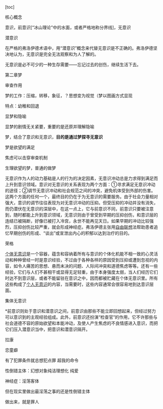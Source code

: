 [toc]

核心概念



意识，前意识[“冰山理论”中的水面，或者严格地称分界线]，无意识

潜意识

在严格的弗洛伊德术语中，用“潜意识”概念来代替无意识是不正确的。弗洛伊德坚决地认为，无意识是完全无法观察和为人了解的。

无意识是必不可少的一种生存需要——忘记过去的创伤，继续生活下去。



第二章梦

审查作用 



梦的工作：压缩，转移，象征，？思想变为视觉（梦以图画方式显现



特点：幼稚和回退



显梦和隐喻

显梦的剧情无关紧要，重要的是还原并理解隐喻

梦，结合了意识和无意识，**目的是通过梦探寻无意识**



梦是欲望的满足

焦虑可以击穿审查机制

生理欲望的梦，普通的做梦























无意识作为人的动力基础是人的行为的决定因素，无意识冲动总是力求得到满足而上升到意识领域。意识对无意识的关系表现为两个方面：①寻求满足无意识冲动的途径；②调节无意识冲动和社会规范之间的冲突，避免机体受到外部的伤害。这两个方面的任何一个，最终目的仍在于为无意识的需要服务。由于社会力量相对强大，意识的调节往往表现为对无意识冲动的压抑。但受压抑的冲动并没有消失，而仍潜伏在无意识的深层中，在这一点上，它与前意识不同，前意识只要被注意到，随时都能上升到意识领域，无意识则由于曾受到早期的压抑创伤，和意识层的连结已被隔断，好像已被打入冷宫，永世不能再见天日。如果早期的冲动比较强烈，压抑创伤比较严重，就会形成神经症。弗洛伊德主张用[自由联想](https://baike.baidu.com/item/自由联想?fromModule=lemma_inlink)法帮助患者追忆早期创伤的形成、“谈出”或宣泄出内心的积郁以达到治疗的目的。

荣格

[个体无意识](https://baike.baidu.com/item/个体无意识?fromModule=lemma_inlink)是一个容器，蕴含和容纳着所有与意识的个体化机能不相一致的心灵活动和种种曾经一时是意识经验，不过由于各种各样的原因受到压抑或遭到忽视的内容，如令人痛苦的思想、悬而未决的问题、人际间冲突和道德焦虑等等。还有一些经验，它们与人们不甚相干或显得无足轻重，由于本身强度太弱，当人们经历它们时达不到意识层，或者不能留驻在意识之中，因而都被贮藏在个体无意识里。所有这些构成了[个人无意识](https://baike.baidu.com/item/个人无意识?fromModule=lemma_inlink)的内容，当需要时，这些内容通常会很容易地到达意识层面。

集体无意识





*前意识则处于意识和潜意识之间，前意识由那些不能立即回想起来，但经过努力可以意识到的主观经验组成。此外，前意识还扮演“检查官”的作用，它不许那些与社会道德不容的原始欲望和本能冲动，及使人产生焦虑的不良情感进入意识，而把它们压入潜意识当中，把意识和潜意识隔开。







拉康

恋童癖

有了犯罪条件就总想犯点罪 超我的命令

性倒错主体：幻想对象纯洁理想化 纯爱

神经症：淫荡客体

但在现实里做出最淫荡之事的还是性倒错主体

做出来，就是罪人



















